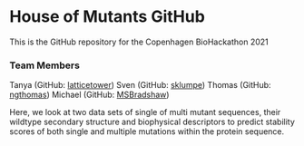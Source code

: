 # House of Mutants GitHub
This is the GitHub repository for the Copenhagen BioHackathon 2021

### Team Members
Tanya (GitHub: [latticetower](https://github.com/latticetower))
Sven (GitHub: [sklumpe](https://github.com/sklumpe))
Thomas (GitHub: [ngthomas](https://github.com/ngthomas))
Michael (GitHub: [MSBradshaw](https://github.com/MSBradshaw))

Here, we look at two data sets of single of multi mutant sequences,
their wildtype secondary structure and biophysical descriptors to
predict stability scores of both single and multiple mutations within
the protein sequence. 


